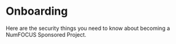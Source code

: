 # Onboarding

Here are the security things you need to know about becoming a NumFOCUS Sponsored Project.